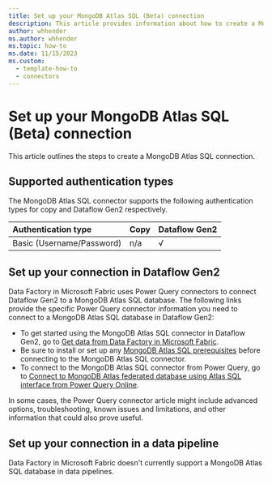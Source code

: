```yaml
---
title: Set up your MongoDB Atlas SQL (Beta) connection
description: This article provides information about how to create a MongoDB Atlas SQL connection in Microsoft Fabric.
author: whhender
ms.author: whhender
ms.topic: how-to
ms.date: 11/15/2023
ms.custom:
  - template-how-to
  - connectors
---
```


# Set up your MongoDB Atlas SQL (Beta) connection

This article outlines the steps to create a MongoDB Atlas SQL connection.


## Supported authentication types

The MongoDB Atlas SQL connector supports the following authentication types for copy and Dataflow Gen2 respectively.  

|Authentication type |Copy |Dataflow Gen2 |
|:---|:---|:---|
|Basic (Username/Password)| n/a | √ |

## Set up your connection in Dataflow Gen2

Data Factory in Microsoft Fabric uses Power Query connectors to connect Dataflow Gen2 to a MongoDB Atlas SQL database. The following links provide the specific Power Query connector information you need to connect to a MongoDB Atlas SQL database in Dataflow Gen2:

- To get started using the MongoDB Atlas SQL connector in Dataflow Gen2, go to [Get data from Data Factory in Microsoft Fabric](/power-query/where-to-get-data#get-data-from-data-factory-in-microsoft-fabric-preview).
- Be sure to install or set up any [MongoDB Atlas SQL prerequisites](/power-query/connectors/mongodb-atlas-sql-interface#prerequisites) before connecting to the MongoDB Atlas SQL connector.
- To connect to the MongoDB Atlas SQL connector from Power Query, go to [Connect to MongoDB Atlas federated database using Atlas SQL interface from Power Query Online](/power-query/connectors/mongodb-atlas-sql-interface#connect-to-mongodb-atlas-federated-database-using-atlas-sql-interface-from-power-query-online).

In some cases, the Power Query connector article might include advanced options, troubleshooting, known issues and limitations, and other information that could also prove useful.

## Set up your connection in a data pipeline

Data Factory in Microsoft Fabric doesn't currently support a MongoDB Atlas SQL database in data pipelines.

